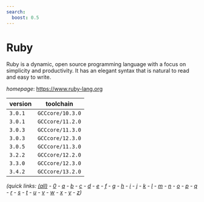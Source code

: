 ```yaml
---
search:
  boost: 0.5
---
```

# Ruby

Ruby is a dynamic, open source programming language with  a focus on simplicity and productivity. It has an elegant syntax that is  natural to read and easy to write.

*homepage*: <https://www.ruby-lang.org>

version | toolchain
--------|----------
``3.0.1`` | ``GCCcore/10.3.0``
``3.0.1`` | ``GCCcore/11.2.0``
``3.0.3`` | ``GCCcore/11.3.0``
``3.0.3`` | ``GCCcore/12.3.0``
``3.0.5`` | ``GCCcore/11.3.0``
``3.2.2`` | ``GCCcore/12.2.0``
``3.3.0`` | ``GCCcore/12.3.0``
``3.4.2`` | ``GCCcore/13.2.0``


*(quick links: [(all)](../index.md) - [0](../0/index.md) - [a](../a/index.md) - [b](../b/index.md) - [c](../c/index.md) - [d](../d/index.md) - [e](../e/index.md) - [f](../f/index.md) - [g](../g/index.md) - [h](../h/index.md) - [i](../i/index.md) - [j](../j/index.md) - [k](../k/index.md) - [l](../l/index.md) - [m](../m/index.md) - [n](../n/index.md) - [o](../o/index.md) - [p](../p/index.md) - [q](../q/index.md) - [r](../r/index.md) - [s](../s/index.md) - [t](../t/index.md) - [u](../u/index.md) - [v](../v/index.md) - [w](../w/index.md) - [x](../x/index.md) - [y](../y/index.md) - [z](../z/index.md))*

